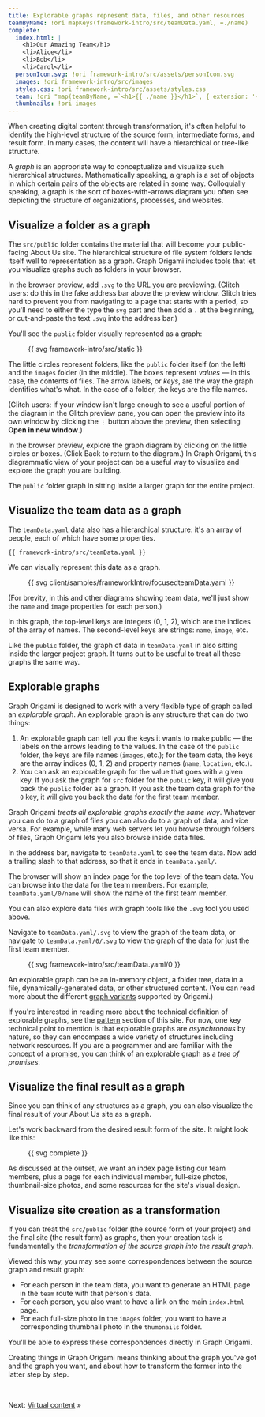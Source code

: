 ```yaml
---
title: Explorable graphs represent data, files, and other resources
teamByName: !ori mapKeys(framework-intro/src/teamData.yaml, =./name)
complete:
  index.html: |
    <h1>Our Amazing Team</h1>
    <li>Alice</li>
    <li>Bob</li>
    <li>Carol</li>
  personIcon.svg: !ori framework-intro/src/assets/personIcon.svg
  images: !ori framework-intro/src/images
  styles.css: !ori framework-intro/src/assets/styles.css
  team: !ori "map(teamByName, =`<h1>{{ ./name }}</h1>`, { extension: '→html' })"
  thumbnails: !ori images
---
```


When creating digital content through transformation, it's often helpful to identify the high-level structure of the source form, intermediate forms, and result form. In many cases, the content will have a hierarchical or tree-like structure.

A _graph_ is an appropriate way to conceptualize and visualize such hierarchical structures. Mathematically speaking, a graph is a set of objects in which certain pairs of the objects are related in some way. Colloquially speaking, a graph is the sort of boxes-with-arrows diagram you often see depicting the structure of organizations, processes, and websites.

## Visualize a folder as a graph

The `src/public` folder contains the material that will become your public-facing About Us site. The hierarchical structure of file system folders lends itself well to representation as a graph. Graph Origami includes tools that let you visualize graphs such as folders in your browser.

<span class="tutorialStep"></span> In the browser preview, add `.svg` to the URL you are previewing. (Glitch users: do this in the fake address bar above the preview window. Glitch tries hard to prevent you from navigating to a page that starts with a period, so you'll need to either the type the `svg` part and then add a `.` at the beginning, or cut-and-paste the text `.svg` into the address bar.)

You'll see the `public` folder visually represented as a graph:

<figure>
{{ svg framework-intro/src/static }}
</figure>

The little circles represent folders, like the `public` folder itself (on the left) and the `images` folder (in the middle). The boxes represent _values_ — in this case, the contents of files. The arrow labels, or _keys_, are the way the graph identifies what's what. In the case of a folder, the keys are the file names.

(Glitch users: if your window isn't large enough to see a useful portion of the diagram in the Glitch preview pane, you can open the preview into its own window by clicking the `⋮` button above the preview, then selecting **Open in new window**.)

<span class="tutorialStep"></span> In the browser preview, explore the graph diagram by clicking on the little circles or boxes. (Click Back to return to the diagram.) In Graph Origami, this diagrammatic view of your project can be a useful way to visualize and explore the graph you are building.

The `public` folder graph in sitting inside a larger graph for the entire project.

## Visualize the team data as a graph

The `teamData.yaml` data also has a hierarchical structure: it's an array of people, each of which have some properties.

```\yaml
{{ framework-intro/src/teamData.yaml }}
```

We can visually represent this data as a graph.

<figure class="constrain">
{{ svg client/samples/frameworkIntro/focusedteamData.yaml }}
</figure>

(For brevity, in this and other diagrams showing team data, we'll just show the `name` and `image` properties for each person.)

In this graph, the top-level keys are integers (0, 1, 2), which are the indices of the array of names. The second-level keys are strings: `name`, `image`, etc.

Like the `public` folder, the graph of data in `teamData.yaml` in also sitting inside the larger project graph. It turns out to be useful to treat all these graphs the same way.

## Explorable graphs

Graph Origami is designed to work with a very flexible type of graph called an _explorable graph_. An explorable graph is any structure that can do two things:

1. An explorable graph can tell you the keys it wants to make public — the labels on the arrows leading to the values. In the case of the `public` folder, the keys are file names (`images`, etc.); for the team data, the keys are the array indices (0, 1, 2) and property names (`name`, `location`, etc.).
1. You can ask an explorable graph for the value that goes with a given key. If you ask the graph for `src` folder for the `public` key, it will give you back the `public` folder as a graph. If you ask the team data graph for the `0` key, it will give you back the data for the first team member.

Graph Origami _treats all explorable graphs exactly the same way_. Whatever you can do to a graph of files you can also do to a graph of data, and vice versa. For example, while many web servers let you browse through folders of files, Graph Origami lets you also browse inside data files.

<span class="tutorialStep"></span> In the address bar, navigate to `teamData.yaml` to see the team data. Now add a trailing slash to that address, so that it ends in `teamData.yaml/`.

The browser will show an index page for the top level of the team data. You can browse into the data for the team members. For example, `teamData.yaml/0/name` will show the name of the first team member.

You can also explore data files with graph tools like the `.svg` tool you used above.

<span class="tutorialStep"></span> Navigate to `teamData.yaml/.svg` to view the graph of the team data, or navigate to `teamData.yaml/0/.svg` to view the graph of the data for just the first team member.

<figure>
{{ svg framework-intro/src/teamData.yaml/0 }}
</figure>

An explorable graph can be an in-memory object, a folder tree, data in a file, dynamically-generated data, or other structured content. (You can read more about the different [graph variants](/core/variants.html) supported by Origami.)

If you're interested in reading more about the technical definition of explorable graphs, see the [pattern](/pattern) section of this site. For now, one key technical point to mention is that explorable graphs are _asynchronous_ by nature, so they can encompass a wide variety of structures including network resources. If you are a programmer and are familiar with the concept of a [promise](https://en.wikipedia.org/wiki/Futures_and_promises), you can think of an explorable graph as a _tree of promises_.

## Visualize the final result as a graph

Since you can think of any structures as a graph, you can also visualize the final result of your About Us site as a graph.

Let's work backward from the desired result form of the site. It might look like this:

<figure>
{{ svg complete }}
</figure>

As discussed at the outset, we want an index page listing our team members, plus a page for each individual member, full-size photos, thumbnail-size photos, and some resources for the site's visual design.

## Visualize site creation as a transformation

If you can treat the `src/public` folder (the source form of your project) and the final site (the result form) as graphs, then your creation task is fundamentally the _transformation of the source graph into the result graph_.

Viewed this way, you may see some correspondences between the source graph and result graph:

- For each person in the team data, you want to generate an HTML page in the `team` route with that person's data.
- For each person, you also want to have a link on the main `index.html` page.
- For each full-size photo in the `images` folder, you want to have a corresponding thumbnail photo in the `thumbnails` folder.

You'll be able to express these correspondences directly in Graph Origami.

Creating things in Graph Origami means thinking about the graph you've got and the graph you want, and about how to transform the former into the latter step by step.

&nbsp;

Next: [Virtual content](intro3.html) »
